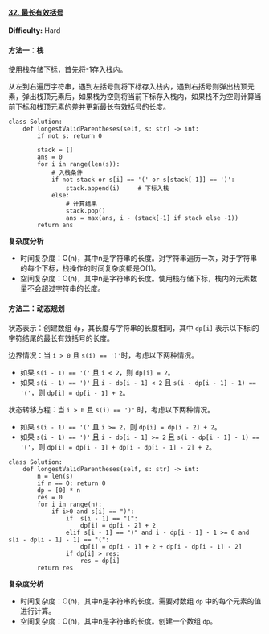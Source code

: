 #### [32. 最长有效括号](https://leetcode-cn.com/problems/longest-valid-parentheses/)

**Difficulty:** Hard

#### 方法一：栈

使用栈存储下标，首先将-1存入栈内。

从左到右遍历字符串，遇到左括号则将下标存入栈内，遇到右括号则弹出栈顶元素，弹出栈顶元素后，如果栈为空则将当前下标存入栈内，如果栈不为空则计算当前下标和栈顶元素的差并更新最长有效括号的长度。

```
class Solution:
    def longestValidParentheses(self, s: str) -> int:
        if not s: return 0

        stack = []
        ans = 0
        for i in range(len(s)):
            # 入栈条件
            if not stack or s[i] == '(' or s[stack[-1]] == ')':
                stack.append(i)     # 下标入栈
            else:
                # 计算结果
                stack.pop()
                ans = max(ans, i - (stack[-1] if stack else -1))
        return ans

```

**复杂度分析**

- 时间复杂度：O(n)，其中n是字符串的长度。对字符串遍历一次，对于字符串的每个下标，栈操作的时间复杂度都是O(1)。
- 空间复杂度：O(n)，其中n是字符串的长度。使用栈存储下标，栈内的元素数量不会超过字符串的长度。

#### 方法二：动态规划

状态表示：创建数组 `dp`，其长度与字符串的长度相同，其中 `dp[i]` 表示以下标i的字符结尾的最长有效括号的长度。

边界情况：当 `i > 0` 且 `s(i) == ')'`时，考虑以下两种情况。

- 如果 `s(i - 1) == '('` 且 `i < 2`，则 `dp[i] = 2`。
- 如果 `s(i - 1) == ')'` 且 `i - dp[i - 1] < 2` 且 `s(i - dp[i - 1] - 1) == '('`，则 `dp[i] = dp[i - 1] + 2`。

状态转移方程：当 `i > 0` 且 `s(i) == ')'` 时，考虑以下两种情况。

- 如果 `s(i - 1) == '('` 且 `i >= 2`，则 `dp[i] = dp[i - 2] + 2`。
- 如果 `s(i - 1) == ')'` 且 `i - dp[i - 1] >= 2` 且 `s(i - dp[i - 1] - 1) == '('`，则 `dp[i] = dp[i - 1] + dp[i - dp[i - 1] - 2] + 2`。

```
class Solution:
    def longestValidParentheses(self, s: str) -> int:
        n = len(s)
        if n == 0: return 0
        dp = [0] * n
        res = 0
        for i in range(n):
            if i>0 and s[i] == ")":
                if  s[i - 1] == "(":
                    dp[i] = dp[i - 2] + 2
                elif s[i - 1] == ")" and i - dp[i - 1] - 1 >= 0 and s[i - dp[i - 1] - 1] == "(":
                    dp[i] = dp[i - 1] + 2 + dp[i - dp[i - 1] - 2]
                if dp[i] > res:
                    res = dp[i]
        return res

```

**复杂度分析**

- 时间复杂度：O(n)，其中n是字符串的长度。需要对数组 `dp` 中的每个元素的值进行计算。
- 空间复杂度：O(n)，其中n是字符串的长度。创建一个数组 `dp`。